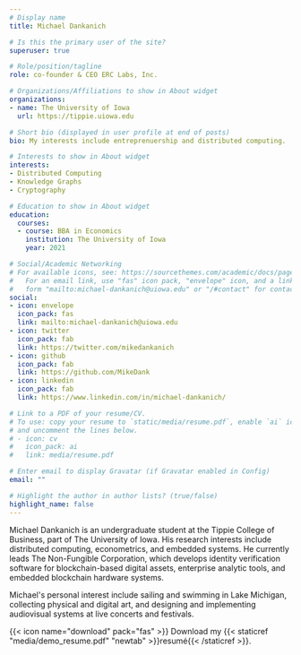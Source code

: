 ```yaml
---
# Display name
title: Michael Dankanich

# Is this the primary user of the site?
superuser: true

# Role/position/tagline
role: co-founder & CEO ERC Labs, Inc.

# Organizations/Affiliations to show in About widget
organizations:
- name: The University of Iowa 
  url: https://tippie.uiowa.edu

# Short bio (displayed in user profile at end of posts)
bio: My interests include entreprenuership and distributed computing. 

# Interests to show in About widget
interests:
- Distributed Computing
- Knowledge Graphs
- Cryptography

# Education to show in About widget
education:
  courses:
  - course: BBA in Economics
    institution: The University of Iowa
    year: 2021

# Social/Academic Networking
# For available icons, see: https://sourcethemes.com/academic/docs/page-builder/#icons
#   For an email link, use "fas" icon pack, "envelope" icon, and a link in the
#   form "mailto:michael-dankanich@uiowa.edu" or "/#contact" for contact widget.
social:
- icon: envelope
  icon_pack: fas
  link: mailto:michael-dankanich@uiowa.edu
- icon: twitter
  icon_pack: fab
  link: https://twitter.com/mikedankanich
- icon: github
  icon_pack: fab
  link: https://github.com/MikeDank
- icon: linkedin
  icon_pack: fab
  link: https://www.linkedin.com/in/michael-dankanich/

# Link to a PDF of your resume/CV.
# To use: copy your resume to `static/media/resume.pdf`, enable `ai` icons in `params.toml`, 
# and uncomment the lines below.
# - icon: cv
#   icon_pack: ai
#   link: media/resume.pdf

# Enter email to display Gravatar (if Gravatar enabled in Config)
email: ""

# Highlight the author in author lists? (true/false)
highlight_name: false
---
```


Michael Dankanich is an undergraduate student at the Tippie College of Business, part of The University of Iowa. His research interests include distributed computing, econometrics, and embedded systems. He currently leads The Non-Fungible Corporation, which develops identity verification software for blockchain-based digital assets, enterprise analytic tools, and embedded blockchain hardware systems.

Michael's personal interest include sailing and swimming in Lake Michigan, collecting physical and digital art, and designing and implementing audiovisual systems at live concerts and festivals. 

{{< icon name="download" pack="fas" >}} Download my {{< staticref "media/demo_resume.pdf" "newtab" >}}resumé{{< /staticref >}}.
